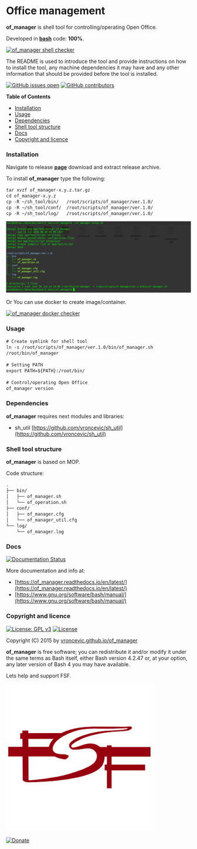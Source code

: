 # Office management

**of_manager** is shell tool for controlling/operating Open Office.

Developed in **[bash](https://en.wikipedia.org/wiki/Bash_(Unix_shell))** code: **100%**.

[![of_manager shell checker](https://github.com/vroncevic/of_manager/workflows/of_manager%20shell%20checker/badge.svg)](https://github.com/vroncevic/of_manager/actions?query=workflow%3A%22of_manager+shell+checker%22)

The README is used to introduce the tool and provide instructions on
how to install the tool, any machine dependencies it may have and any
other information that should be provided before the tool is installed.

[![GitHub issues open](https://img.shields.io/github/issues/vroncevic/of_manager.svg)](https://github.com/vroncevic/of_manager/issues) [![GitHub contributors](https://img.shields.io/github/contributors/vroncevic/of_manager.svg)](https://github.com/vroncevic/of_manager/graphs/contributors)

<!-- START doctoc generated TOC please keep comment here to allow auto update -->
<!-- DON'T EDIT THIS SECTION, INSTEAD RE-RUN doctoc TO UPDATE -->
**Table of Contents**

- [Installation](#installation)
- [Usage](#usage)
- [Dependencies](#dependencies)
- [Shell tool structure](#shell-tool-structure)
- [Docs](#docs)
- [Copyright and licence](#copyright-and-licence)

<!-- END doctoc generated TOC please keep comment here to allow auto update -->

### Installation

Navigate to release **[page](https://github.com/vroncevic/of_manager/releases)** download and extract release archive.

To install **of_manager** type the following:

```
tar xvzf of_manager-x.y.z.tar.gz
cd of_manager-x.y.z
cp -R ~/sh_tool/bin/   /root/scripts/of_manager/ver.1.0/
cp -R ~/sh_tool/conf/  /root/scripts/of_manager/ver.1.0/
cp -R ~/sh_tool/log/   /root/scripts/of_manager/ver.1.0/
```

![alt tag](https://raw.githubusercontent.com/vroncevic/of_manager/dev/docs/setup_tree.png)

Or You can use docker to create image/container.

[![of_manager docker checker](https://github.com/vroncevic/of_manager/workflows/of_manager%20docker%20checker/badge.svg)](https://github.com/vroncevic/of_manager/actions?query=workflow%3A%22of_manager+docker+checker%22)

### Usage

```
# Create symlink for shell tool
ln -s /root/scripts/of_manager/ver.1.0/bin/of_manager.sh /root/bin/of_manager

# Setting PATH
export PATH=${PATH}:/root/bin/

# Control/operating Open Office
of_manager version
```

### Dependencies

**of_manager** requires next modules and libraries:
* sh_util [https://github.com/vroncevic/sh_util](https://github.com/vroncevic/sh_util)

### Shell tool structure

**of_manager** is based on MOP.

Code structure:
```
.
├── bin/
│   ├── of_manager.sh
│   └── of_operation.sh
├── conf/
│   ├── of_manager.cfg
│   └── of_manager_util.cfg
└── log/
    └── of_manager.log
```

### Docs

[![Documentation Status](https://readthedocs.org/projects/of_manager/badge/?version=latest)](https://of_manager.readthedocs.io/projects/of_manager/en/latest/?badge=latest)

More documentation and info at:
* [https://of_manager.readthedocs.io/en/latest/](https://of_manager.readthedocs.io/en/latest/)
* [https://www.gnu.org/software/bash/manual/](https://www.gnu.org/software/bash/manual/)

### Copyright and licence

[![License: GPL v3](https://img.shields.io/badge/License-GPLv3-blue.svg)](https://www.gnu.org/licenses/gpl-3.0) [![License](https://img.shields.io/badge/License-Apache%202.0-blue.svg)](https://opensource.org/licenses/Apache-2.0)

Copyright (C) 2015 by [vroncevic.github.io/of_manager](https://vroncevic.github.io/of_manager)

**of_manager** is free software; you can redistribute it and/or modify
it under the same terms as Bash itself, either Bash version 4.2.47 or,
at your option, any later version of Bash 4 you may have available.

Lets help and support FSF.

[![Free Software Foundation](https://raw.githubusercontent.com/vroncevic/of_manager/dev/docs/fsf-logo_1.png)](https://my.fsf.org/)

[![Donate](https://www.paypalobjects.com/en_US/i/btn/btn_donateCC_LG.gif)](https://my.fsf.org/donate/)
